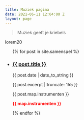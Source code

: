 ```yaml
---
title: Muziek pagina
date: 2021-06-11 12:04:00 Z
layout: page
---
```


> Muziek geeft je kriebels

lorem20
  <ul>
        {% for post in site.samenspel %}
        <li>
           <div class="nieuws__title-wrap">
               <h3><a href="{{ post.url }}">{{ post.title }}</a></h3>
                <p>{{ post.date | date_to_string }}</p>
           </div>
            <p>{{ post.excerpt | truncate: 155 }}</p>
            <p>{{ post.map.instrumenten }}</p>
            <p style="color:red; font-weight:bold;">{{ map.instrumenten }}</p>
        </li>
        {% endfor %}
    </ul>
